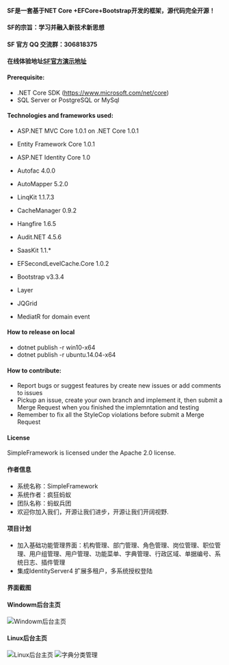 #### SF是一套基于NET Core +EFCore+Bootstrap开发的框架，源代码完全开源！
#### SF的宗旨：学习并融入新技术新思想
#### SF 官方 QQ 交流群：306818375
#### 在线体验地址[SF官方演示地址](http://www.mayisite.pro:8080)

#### Prerequisite:
- .NET Core SDK (https://www.microsoft.com/net/core)
- SQL Server or PostgreSQL or MySql

#### Technologies and frameworks used:
- ASP.NET MVC Core 1.0.1 on .NET Core 1.0.1
- Entity Framework Core 1.0.1
- ASP.NET Identity Core 1.0
- Autofac 4.0.0
- AutoMapper 5.2.0
- LinqKit 1.1.7.3
- CacheManager 0.9.2
- Hangfire 1.6.5
- Audit.NET 4.5.6
- SaasKit 1.1.*
- EFSecondLevelCache.Core 1.0.2

- Bootstrap v3.3.4
- Layer
- JQGrid
- MediatR for domain event
 
#### How to release on local
- dotnet publish -r win10-x64
- dotnet publish -r ubuntu.14.04-x64

#### How to contribute:
- Report bugs or suggest features by create new issues or add comments to issues
- Pickup an issue, create your own branch and implement it, then submit a Merge Request when you finished the implemntation and testing
- Remember to fix all the StyleCop violations before submit a Merge Request

#### License
SimpleFramework is licensed under the Apache 2.0 license.

#### 作者信息
- 系统名称：SimpleFramework
- 系统作者：疯狂蚂蚁
- 团队名称：蚂蚁兵团
- 欢迎你加入我们，开源让我们进步，开源让我们开阔视野.

#### 项目计划
- 加入基础功能管理界面：机构管理、部门管理、角色管理、岗位管理、职位管理、用户组管理、用户管理、功能菜单、字典管理、行政区域、单据编号、系统日志、插件管理
- 集成IdentityServer4 扩展多租户，多系统授权登陆


#### 界面截图
#### Windowm后台主页
![Windowm后台主页](https://git.oschina.net/sframework/SF-Boilerplate/raw/master/miscellaneous/SFInfo.png)
#### Linux后台主页
![Linux后台主页](https://git.oschina.net/sframework/SF-Boilerplate/raw/master/miscellaneous/sf_ubuntu.jpg)
![字典分类管理](https://git.oschina.net/sframework/SF-Boilerplate//raw/master/miscellaneous/SF_DataItem.png)

